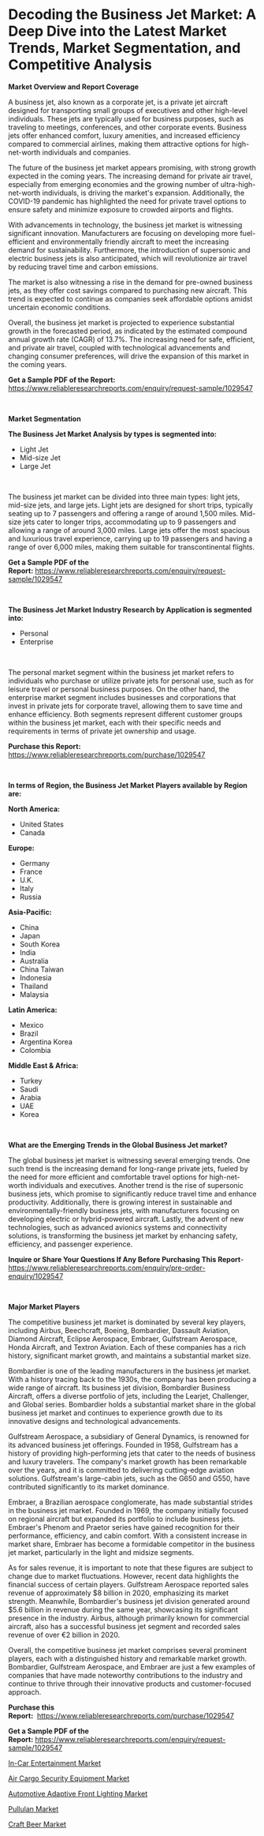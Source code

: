 <p><h1>Decoding the Business Jet Market: A Deep Dive into the Latest Market Trends, Market Segmentation, and Competitive Analysis</h1></p><p><strong>Market Overview and Report Coverage</strong></p>
<p><p>A business jet, also known as a corporate jet, is a private jet aircraft designed for transporting small groups of executives and other high-level individuals. These jets are typically used for business purposes, such as traveling to meetings, conferences, and other corporate events. Business jets offer enhanced comfort, luxury amenities, and increased efficiency compared to commercial airlines, making them attractive options for high-net-worth individuals and companies.</p><p>The future of the business jet market appears promising, with strong growth expected in the coming years. The increasing demand for private air travel, especially from emerging economies and the growing number of ultra-high-net-worth individuals, is driving the market's expansion. Additionally, the COVID-19 pandemic has highlighted the need for private travel options to ensure safety and minimize exposure to crowded airports and flights.</p><p>With advancements in technology, the business jet market is witnessing significant innovation. Manufacturers are focusing on developing more fuel-efficient and environmentally friendly aircraft to meet the increasing demand for sustainability. Furthermore, the introduction of supersonic and electric business jets is also anticipated, which will revolutionize air travel by reducing travel time and carbon emissions.</p><p>The market is also witnessing a rise in the demand for pre-owned business jets, as they offer cost savings compared to purchasing new aircraft. This trend is expected to continue as companies seek affordable options amidst uncertain economic conditions.</p><p>Overall, the business jet market is projected to experience substantial growth in the forecasted period, as indicated by the estimated compound annual growth rate (CAGR) of 13.7%. The increasing need for safe, efficient, and private air travel, coupled with technological advancements and changing consumer preferences, will drive the expansion of this market in the coming years.</p></p>
<p><strong>Get a Sample PDF of the Report:</strong> <a href="https://www.reliableresearchreports.com/enquiry/request-sample/1029547">https://www.reliableresearchreports.com/enquiry/request-sample/1029547</a></p>
<p>&nbsp;</p>
<p><strong>Market Segmentation</strong></p>
<p><strong>The Business Jet Market Analysis by types is segmented into:</strong></p>
<p><ul><li>Light Jet</li><li>Mid-size Jet</li><li>Large Jet</li></ul></p>
<p>&nbsp;</p>
<p><p>The business jet market can be divided into three main types: light jets, mid-size jets, and large jets. Light jets are designed for short trips, typically seating up to 7 passengers and offering a range of around 1,500 miles. Mid-size jets cater to longer trips, accommodating up to 9 passengers and allowing a range of around 3,000 miles. Large jets offer the most spacious and luxurious travel experience, carrying up to 19 passengers and having a range of over 6,000 miles, making them suitable for transcontinental flights.</p></p>
<p><strong>Get a Sample PDF of the Report:</strong>&nbsp;<a href="https://www.reliableresearchreports.com/enquiry/request-sample/1029547">https://www.reliableresearchreports.com/enquiry/request-sample/1029547</a></p>
<p>&nbsp;</p>
<p><strong>The Business Jet Market Industry Research by Application is segmented into:</strong></p>
<p><ul><li>Personal</li><li>Enterprise</li></ul></p>
<p>&nbsp;</p>
<p><p>The personal market segment within the business jet market refers to individuals who purchase or utilize private jets for personal use, such as for leisure travel or personal business purposes. On the other hand, the enterprise market segment includes businesses and corporations that invest in private jets for corporate travel, allowing them to save time and enhance efficiency. Both segments represent different customer groups within the business jet market, each with their specific needs and requirements in terms of private jet ownership and usage.</p></p>
<p><strong>Purchase this Report:</strong>&nbsp; <a href="https://www.reliableresearchreports.com/purchase/1029547">https://www.reliableresearchreports.com/purchase/1029547</a></p>
<p>&nbsp;</p>
<p><strong>In terms of Region, the Business Jet Market Players available by Region are:</strong></p>
<p>
    <p> <strong> North America: </strong>
        <ul>
            <li>United States</li>
            <li>Canada</li>
        </ul>
        </p> 
    <p> <strong> Europe: </strong>
        <ul>
            <li>Germany</li>
            <li>France</li>
            <li>U.K.</li>
            <li>Italy</li>
            <li>Russia</li>
        </ul>
        </p> 
    <p> <strong> Asia-Pacific: </strong>
        <ul>
            <li>China</li>
            <li>Japan</li>
            <li>South Korea</li>
            <li>India</li>
            <li>Australia</li>
            <li>China Taiwan</li>
            <li>Indonesia</li>
            <li>Thailand</li>
            <li>Malaysia</li>
        </ul>
        </p> 
    <p> <strong> Latin America: </strong>
        <ul>
            <li>Mexico</li>
            <li>Brazil</li>
            <li>Argentina Korea</li>
            <li>Colombia</li>
        </ul>
        </p> 
    <p> <strong> Middle East & Africa: </strong>
        <ul>
            <li>Turkey</li>
            <li>Saudi</li>
            <li>Arabia</li>
            <li>UAE</li>
            <li>Korea</li>
        </ul>
    </p>
    </p>
<p>&nbsp;</p>
<p><strong>What are the Emerging Trends in the Global Business Jet market?</strong></p>
<p><p>The global business jet market is witnessing several emerging trends. One such trend is the increasing demand for long-range private jets, fueled by the need for more efficient and comfortable travel options for high-net-worth individuals and executives. Another trend is the rise of supersonic business jets, which promise to significantly reduce travel time and enhance productivity. Additionally, there is growing interest in sustainable and environmentally-friendly business jets, with manufacturers focusing on developing electric or hybrid-powered aircraft. Lastly, the advent of new technologies, such as advanced avionics systems and connectivity solutions, is transforming the business jet market by enhancing safety, efficiency, and passenger experience.</p></p>
<p><strong>Inquire or Share Your Questions If Any Before Purchasing This Report</strong>- <a href="https://www.reliableresearchreports.com/enquiry/pre-order-enquiry/1029547">https://www.reliableresearchreports.com/enquiry/pre-order-enquiry/1029547</a></p>
<p>&nbsp;</p>
<p><strong>Major Market Players</strong></p>
<p><p>The competitive business jet market is dominated by several key players, including Airbus, Beechcraft, Boeing, Bombardier, Dassault Aviation, Diamond Aircraft, Eclipse Aerospace, Embraer, Gulfstream Aerospace, Honda Aircraft, and Textron Aviation. Each of these companies has a rich history, significant market growth, and maintains a substantial market size.</p><p>Bombardier is one of the leading manufacturers in the business jet market. With a history tracing back to the 1930s, the company has been producing a wide range of aircraft. Its business jet division, Bombardier Business Aircraft, offers a diverse portfolio of jets, including the Learjet, Challenger, and Global series. Bombardier holds a substantial market share in the global business jet market and continues to experience growth due to its innovative designs and technological advancements.</p><p>Gulfstream Aerospace, a subsidiary of General Dynamics, is renowned for its advanced business jet offerings. Founded in 1958, Gulfstream has a history of providing high-performing jets that cater to the needs of business and luxury travelers. The company's market growth has been remarkable over the years, and it is committed to delivering cutting-edge aviation solutions. Gulfstream's large-cabin jets, such as the G650 and G550, have contributed significantly to its market dominance.</p><p>Embraer, a Brazilian aerospace conglomerate, has made substantial strides in the business jet market. Founded in 1969, the company initially focused on regional aircraft but expanded its portfolio to include business jets. Embraer's Phenom and Praetor series have gained recognition for their performance, efficiency, and cabin comfort. With a consistent increase in market share, Embraer has become a formidable competitor in the business jet market, particularly in the light and midsize segments.</p><p>As for sales revenue, it is important to note that these figures are subject to change due to market fluctuations. However, recent data highlights the financial success of certain players. Gulfstream Aerospace reported sales revenue of approximately $8 billion in 2020, emphasizing its market strength. Meanwhile, Bombardier's business jet division generated around $5.6 billion in revenue during the same year, showcasing its significant presence in the industry. Airbus, although primarily known for commercial aircraft, also has a successful business jet segment and recorded sales revenue of over €2 billion in 2020.</p><p>Overall, the competitive business jet market comprises several prominent players, each with a distinguished history and remarkable market growth. Bombardier, Gulfstream Aerospace, and Embraer are just a few examples of companies that have made noteworthy contributions to the industry and continue to thrive through their innovative products and customer-focused approach.</p></p>
<p><strong>Purchase this Report:</strong>&nbsp;&nbsp;<a href="https://www.reliableresearchreports.com/purchase/1029547">https://www.reliableresearchreports.com/purchase/1029547</a></p>
<p></p>
<p><strong>Get a Sample PDF of the Report:</strong>&nbsp;<a href="https://www.reliableresearchreports.com/enquiry/request-sample/1029547">https://www.reliableresearchreports.com/enquiry/request-sample/1029547</a></p>
<p><p><a href="https://issuu.com/reportprime-2/docs/in-car-entertainment-market-size-2030.pptx?fr=xKAE9_zU1NQ">In-Car Entertainment Market</a></p><p><a href="https://medium.com/@zaidjeet11730/air-cargo-security-equipment-market-size-growth-forecast-2023-2030-af22720f93c5">Air Cargo Security Equipment Market</a></p><p><a href="https://medium.com/@jinkhatum1452/automotive-adaptive-front-lighting-market-size-growth-forecast-2023-2030-29fca9fd4b8c">Automotive Adaptive Front Lighting Market</a></p><p><a href="https://www.reportprime.com/pullulan-r464">Pullulan Market</a></p><p><a href="https://www.reportprime.com/craft-beer-r6508">Craft Beer Market</a></p></p>